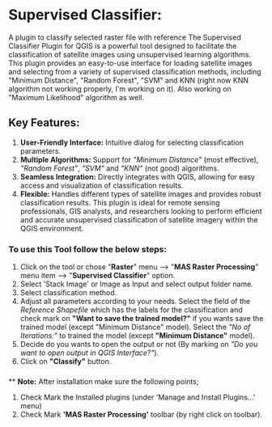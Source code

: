 # Supervised Classifier:
A plugin to classify selected raster file with reference
The Supervised Classifier Plugin for QGIS is a powerful tool designed to facilitate the classification of satellite images using unsupervised learning algorithms. 
This plugin provides an easy-to-use interface for loading satellite images and selecting from a variety of supervised classification methods, including "Minimum Distance", "Random Forest", "SVM" and KNN (right now KNN algorithm not working properly, I'm working on it). Also working on "Maximum Likelihood" algorithm as well.
## Key Features: 
1. __User-Friendly Interface:__ Intuitive dialog for selecting classification parameters. 
2. __Multiple Algorithms:__ Support for _"Minimum Distance"_ (most effective), _"Random Forest"_, _"SVM"_ and _"KNN"_ (not good) algorithms. 
3. __Seamless Integration:__ Directly integrates with QGIS, allowing for easy access and visualization of classification results. 
4. __Flexible:__ Handles different types of satellite images and provides robust classification results. 
This plugin is ideal for remote sensing professionals, GIS analysts, and researchers looking to perform efficient and accurate unsupervised classification of satellite imagery within the QGIS environment. 
### To use this Tool follow the below steps: 
1. Click on the tool or chose "__Raster__" menu --> "__MAS Raster Processing__" menu item --> "__Supervised Classifier__" option. 
2. Select 'Stack Image' or Image as Input and select output folder name. 
3. Select classification method. 
4. Adjust all parameters according to your needs. Select the field of the _Reference Shapefile_ which has the labels for the classification and check mark on __"Want to save the trained model?"__ if you wants save the trained model (except "Minimum Distance" model). Select the _"No of Iterations:"_ to trained the model (except __"Minimum Distance"__ model).
5. Decide do you wants to open the output or not (By marking on _"Do you want to open output in QGIS Interface?"_). 
6. Click on __"Classify"__ button. 
###
** **Note:** After installation make sure the following points; 
1. Check Mark the Installed plugins (under 'Manage and Install Plugins...' menu) 
2. Check Mark __'MAS Raster Processing'__ toolbar (by right click on toolbar).
